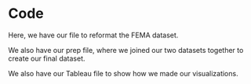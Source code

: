 # Code


Here, we have our file to reformat the FEMA dataset. 

We also have our prep file, where we joined our two datasets together to create our final dataset.

We also have our Tableau file to show how we made our visualizations.
